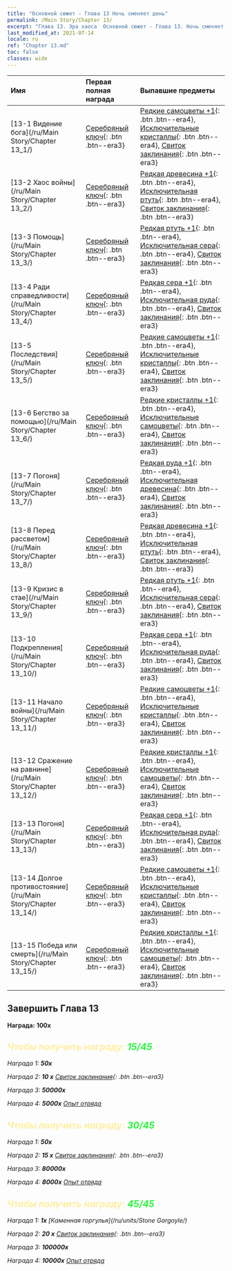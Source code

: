 ```yaml
---
title: "Основной сюжет - Глава 13 Ночь сменяет день"
permalink: /Main Story/Chapter 13/
excerpt: "Глава 13. Эра хаоса  Основной сюжет - Глава 13. Ночь сменяет день"
last_modified_at: 2021-07-14
locale: ru
ref: "Chapter 13.md"
toc: false
classes: wide
---
```


  | Имя |  Первая полная награда | Выпавшие предметы |
  |:------------|:------------|:------------| 
  | [13-1 Видение бога](/ru/Main Story/Chapter 13_1/) | [Серебряный ключ](/ItemsRU/con_693/){: .btn .btn--era3} | [Редкие самоцветы +1](/ItemsRU/mat_44/){: .btn .btn--era4}, [Исключительные кристаллы](/ItemsRU/mat_38/){: .btn .btn--era4}, [Свиток заклинания](/ItemsRU/con_694/){: .btn .btn--era3} |
  | [13-2 Хаос войны](/ru/Main Story/Chapter 13_2/) | [Серебряный ключ](/ItemsRU/con_693/){: .btn .btn--era3} | [Редкая древесина +1](/ItemsRU/mat_41/){: .btn .btn--era4}, [Исключительная ртуть](/ItemsRU/mat_35/){: .btn .btn--era4}, [Свиток заклинания](/ItemsRU/con_694/){: .btn .btn--era3} |
  | [13-3 Помощь](/ru/Main Story/Chapter 13_3/) | [Серебряный ключ](/ItemsRU/con_693/){: .btn .btn--era3} | [Редкая ртуть +1](/ItemsRU/mat_42/){: .btn .btn--era4}, [Исключительная сера](/ItemsRU/mat_36/){: .btn .btn--era4}, [Свиток заклинания](/ItemsRU/con_694/){: .btn .btn--era3} |
  | [13-4 Ради справедливости](/ru/Main Story/Chapter 13_4/) | [Серебряный ключ](/ItemsRU/con_693/){: .btn .btn--era3} | [Редкая сера +1](/ItemsRU/mat_43/){: .btn .btn--era4}, [Исключительная руда](/ItemsRU/mat_33/){: .btn .btn--era4}, [Свиток заклинания](/ItemsRU/con_694/){: .btn .btn--era3} |
  | [13-5 Последствия](/ru/Main Story/Chapter 13_5/) | [Серебряный ключ](/ItemsRU/con_693/){: .btn .btn--era3} | [Редкие самоцветы +1](/ItemsRU/mat_44/){: .btn .btn--era4}, [Исключительные кристаллы](/ItemsRU/mat_38/){: .btn .btn--era4}, [Свиток заклинания](/ItemsRU/con_694/){: .btn .btn--era3} |
  | [13-6 Бегство за помощью](/ru/Main Story/Chapter 13_6/) | [Серебряный ключ](/ItemsRU/con_693/){: .btn .btn--era3} | [Редкие кристаллы +1](/ItemsRU/mat_45/){: .btn .btn--era4}, [Исключительные самоцветы](/ItemsRU/mat_37/){: .btn .btn--era4}, [Свиток заклинания](/ItemsRU/con_694/){: .btn .btn--era3} |
  | [13-7 Погоня](/ru/Main Story/Chapter 13_7/) | [Серебряный ключ](/ItemsRU/con_693/){: .btn .btn--era3} | [Редкая руда +1](/ItemsRU/mat_40/){: .btn .btn--era4}, [Исключительная древесина](/ItemsRU/mat_34/){: .btn .btn--era4}, [Свиток заклинания](/ItemsRU/con_694/){: .btn .btn--era3} |
  | [13-8 Перед рассветом](/ru/Main Story/Chapter 13_8/) | [Серебряный ключ](/ItemsRU/con_693/){: .btn .btn--era3} | [Редкая древесина +1](/ItemsRU/mat_41/){: .btn .btn--era4}, [Исключительная ртуть](/ItemsRU/mat_35/){: .btn .btn--era4}, [Свиток заклинания](/ItemsRU/con_694/){: .btn .btn--era3} |
  | [13-9 Кризис в стае](/ru/Main Story/Chapter 13_9/) | [Серебряный ключ](/ItemsRU/con_693/){: .btn .btn--era3} | [Редкая ртуть +1](/ItemsRU/mat_42/){: .btn .btn--era4}, [Исключительная сера](/ItemsRU/mat_36/){: .btn .btn--era4}, [Свиток заклинания](/ItemsRU/con_694/){: .btn .btn--era3} |
  | [13-10 Подкрепления](/ru/Main Story/Chapter 13_10/) | [Серебряный ключ](/ItemsRU/con_693/){: .btn .btn--era3} | [Редкая сера +1](/ItemsRU/mat_43/){: .btn .btn--era4}, [Исключительная руда](/ItemsRU/mat_33/){: .btn .btn--era4}, [Свиток заклинания](/ItemsRU/con_694/){: .btn .btn--era3} |
  | [13-11 Начало войны](/ru/Main Story/Chapter 13_11/) | [Серебряный ключ](/ItemsRU/con_693/){: .btn .btn--era3} | [Редкие самоцветы +1](/ItemsRU/mat_44/){: .btn .btn--era4}, [Исключительные кристаллы](/ItemsRU/mat_38/){: .btn .btn--era4}, [Свиток заклинания](/ItemsRU/con_694/){: .btn .btn--era3} |
  | [13-12 Сражение на равнине](/ru/Main Story/Chapter 13_12/) | [Серебряный ключ](/ItemsRU/con_693/){: .btn .btn--era3} | [Редкие кристаллы +1](/ItemsRU/mat_45/){: .btn .btn--era4}, [Исключительные самоцветы](/ItemsRU/mat_37/){: .btn .btn--era4}, [Свиток заклинания](/ItemsRU/con_694/){: .btn .btn--era3} |
  | [13-13 Погоня](/ru/Main Story/Chapter 13_13/) | [Серебряный ключ](/ItemsRU/con_693/){: .btn .btn--era3} | [Редкая сера +1](/ItemsRU/mat_43/){: .btn .btn--era4}, [Исключительная руда](/ItemsRU/mat_33/){: .btn .btn--era4}, [Свиток заклинания](/ItemsRU/con_694/){: .btn .btn--era3} |
  | [13-14 Долгое противостояние](/ru/Main Story/Chapter 13_14/) | [Серебряный ключ](/ItemsRU/con_693/){: .btn .btn--era3} | [Редкие самоцветы +1](/ItemsRU/mat_44/){: .btn .btn--era4}, [Исключительные кристаллы](/ItemsRU/mat_38/){: .btn .btn--era4}, [Свиток заклинания](/ItemsRU/con_694/){: .btn .btn--era3} |
  | [13-15 Победа или смерть](/ru/Main Story/Chapter 13_15/) | [Серебряный ключ](/ItemsRU/con_693/){: .btn .btn--era3} | [Редкие кристаллы +1](/ItemsRU/mat_45/){: .btn .btn--era4}, [Исключительные самоцветы](/ItemsRU/mat_37/){: .btn .btn--era4}, [Свиток заклинания](/ItemsRU/con_694/){: .btn .btn--era3} |


## Завершить Глава 13

 **Награда:**  **100x** <i class="fas fa-gem"/>



## <span style="color: #ffeea0">Чтобы получить награду: </span><span style="color: #27f73a">15/45</span>

 Награда 1:  **50x** <i class="fas fa-gem"/>

 Награда 2: **10 x** [Свиток заклинания](/ItemsRU/con_694/){: .btn .btn--era3}

 Награда 3:  **50000x** <i class="fas fa-coins"/>

 Награда 4:  **5000x** [Опыт отряда](/ItemsRU/con_902/)



## <span style="color: #ffeea0">Чтобы получить награду: </span><span style="color: #27f73a">30/45</span>

 Награда 1:  **50x** <i class="fas fa-gem"/>

 Награда 2: **15 x** [Свиток заклинания](/ItemsRU/con_694/){: .btn .btn--era3}

 Награда 3:  **80000x** <i class="fas fa-coins"/>

 Награда 4:  **8000x** [Опыт отряда](/ItemsRU/con_902/)



## <span style="color: #ffeea0">Чтобы получить награду: </span><span style="color: #27f73a">45/45</span>

 Награда 1:  **1x** [Каменная горгулья](/ru/units/Stone Gargoyle/)

 Награда 2: **20 x** [Свиток заклинания](/ItemsRU/con_694/){: .btn .btn--era3}

 Награда 3:  **100000x** <i class="fas fa-coins"/>

 Награда 4:  **10000x** [Опыт отряда](/ItemsRU/con_902/)

